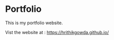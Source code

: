 # Portfolio
This is my portfolio website.

Vist the website at : <a href="https://hrithikgowda.github.io/" target="_blank">https://hrithikgowda.github.io/</a>
